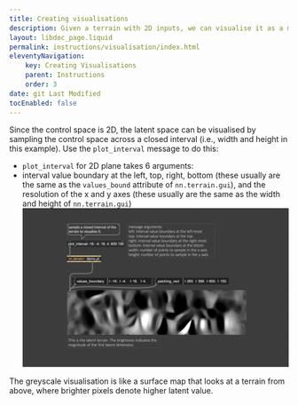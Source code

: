 ```yaml
---
title: Creating visualisations
description: Given a terrain with 2D inputs, we can visualise it as a map.
layout: libdoc_page.liquid
permalink: instructions/visualisation/index.html
eleventyNavigation:
    key: Creating Visualisations
    parent: Instructions
    order: 3
date: git Last Modified
tocEnabled: false
---
```


Since the control space is 2D, the latent space can be visualised by sampling the control space across a closed interval (i.e., width and height in this example). Use the `plot_interval` message to do this:  
 - `plot_interval` for 2D plane takes 6 arguments:
 - interval value boundary at the left, top, right, bottom (these usually are the same as the `values_bound` attribute of `nn.terrain.gui`), and the resolution of the x and y axes (these usually are the same as the width and height of `nn.terrain.gui`)
<img src="../../assets/plot.jpg"
        alt="Trajectories">

The greyscale visualisation is like a surface map that looks at a terrain from above, where brighter pixels denote higher latent value.